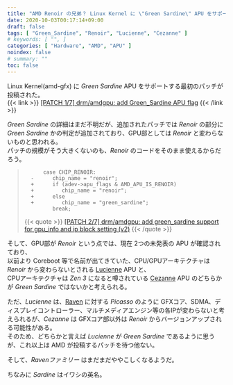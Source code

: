 ```yaml
---
title: "AMD Renoir の兄弟？ Linux Kernel に \"Green Sardine\" APU をサポートするパッチが投稿される "
date: 2020-10-03T00:17:14+09:00
draft: false
tags: [ "Green_Sardine", "Renoir", "Lucienne", "Cezanne" ]
# keywords: [ "", ]
categories: [ "Hardware", "AMD", "APU" ]
noindex: false
# summary: ""
toc: false
---
```


Linux Kernel(amd-gfx) に *Green Sardine* APU をサポートする最初のパッチが投稿された。  
{{< link >}} [[PATCH 1/7] drm/amdgpu: add Green_Sardine APU flag](https://lists.freedesktop.org/archives/amd-gfx/2020-October/054441.html) {{< /link >}}

*Green Sardine* の詳細はまだ不明だが、追加されたパッチでは *Renoir* の部分に *Green Sardine* かの判定が追加されており、GPU部としては *Renoir* と変わらないものと思われる。   
パッチの規模がそう大きくないのも、*Renoir* のコードをそのまま使えるからだろう。  

 >           case CHIP_RENOIR:
 >       -      chip_name = "renoir";
 >       +      if (adev->apu_flags & AMD_APU_IS_RENOIR)
 >       +         chip_name = "renoir";
 >       +      else
 >       +         chip_name = "green_sardine";
 >              break;
 >
 > {{< quote >}} [[PATCH 2/7] drm/amdgpu: add green_sardine support for gpu_info and ip block setting (v2)](https://lists.freedesktop.org/archives/amd-gfx/2020-October/054442.html) {{< /quote >}}

そして、GPU部が *Renoir* という点では、現在 2つの未発表の APU が確認されており、  
以前より Coreboot 等で名前が出てきていた、CPU/GPUアーキテクチャは *Renoir* から変わらないとされる [Lucienne](/tags/lucienne) APU と、  
CPUアーキテクチャは *Zen 3* になると噂されている [Cezanne](/tags/cezanne) APU のどちらかが *Green Sardine* ではないかと考えられる。  

ただ、*Lucienne* は、[Raven](/tags/raven) に対する *Picasso* のように GFXコア、SDMA、ディスプレイコントローラー、マルチメディアエンジン等の各IPが変わらないと考えられるが、*Cezanne* は GFXコア部以外は *Renoir* からバージョンアップされる可能性がある。  
そのため、どちらかと言えば *Lucienne* が *Green Sardine* であるように思うが、これ以上は AMD が投稿するパッチを待つ他ない。  

そして、*Ravenファミリー* はまだまだややこしくなるようだ。  


ちなみに *Sardine* はイワシの英名。  
